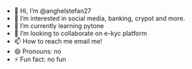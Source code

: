 - 👋 Hi, I’m @anghelstefan27
- 👀 I’m interested in social media, banking, crypot and more.
- 🌱 I’m currently learning pytone
- 💞️ I’m looking to collaborate on e-kyc platform 
- 📫 How to reach me email me!
- 😄 Pronouns: no
- ⚡ Fun fact: no fun

<!---
anghelstefan27/anghelstefan27 is a ✨ special ✨ repository because its `README.md` (this file) appears on your GitHub profile.
You can click the Preview link to take a look at your changes.
--->
